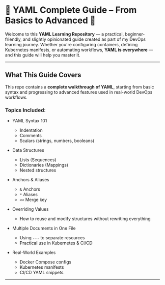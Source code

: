 # 🧠 YAML Complete Guide – From Basics to Advanced 🧩

Welcome to this **YAML Learning Repository** — a practical, beginner-friendly, and slightly opinionated guide created as part of my DevOps learning journey. Whether you're configuring containers, defining Kubernetes manifests, or automating workflows, **YAML is everywhere** — and this guide will help you master it.

---

## What This Guide Covers

This repo contains a **complete walkthrough of YAML**, starting from basic syntax and progressing to advanced features used in real-world DevOps workflows.

### Topics Included:

- YAML Syntax 101  
  - Indentation  
  - Comments  
  - Scalars (strings, numbers, booleans)

- Data Structures  
  - Lists (Sequences)  
  - Dictionaries (Mappings)  
  - Nested structures

- Anchors & Aliases  
  - `&` Anchors  
  - `*` Aliases  
  - `<<` Merge key

- Overriding Values  
  - How to reuse and modify structures without rewriting everything

- Multiple Documents in One File  
  - Using `---` to separate resources  
  - Practical use in Kubernetes & CI/CD

- Real-World Examples  
  - Docker Compose configs  
  - Kubernetes manifests  
  - CI/CD YAML snippets

---



